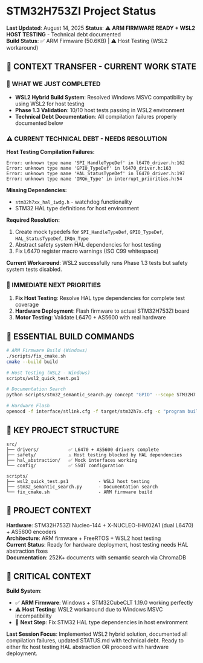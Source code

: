 # STM32H753ZI Project Status

**Last Updated**: August 14, 2025
**Status**: ⚠️ **ARM FIRMWARE READY + WSL2 HOST TESTING** - Technical debt documented  
**Build Status**: ✅ ARM Firmware (50.6KB) | ⚠️ Host Testing (WSL2 workaround)

## 🎯 CONTEXT TRANSFER - CURRENT WORK STATE

### **🔄 WHAT WE JUST COMPLETED**
- **WSL2 Hybrid Build System**: Resolved Windows MSVC compatibility by using WSL2 for host testing
- **Phase 1.3 Validation**: 10/10 host tests passing in WSL2 environment  
- **Technical Debt Documentation**: All compilation failures properly documented below

### **⚠️ CURRENT TECHNICAL DEBT - NEEDS RESOLUTION**

**Host Testing Compilation Failures:**
```
Error: unknown type name 'SPI_HandleTypeDef' in l6470_driver.h:162
Error: unknown type name 'GPIO_TypeDef' in l6470_driver.h:163  
Error: unknown type name 'HAL_StatusTypeDef' in l6470_driver.h:197
Error: unknown type name 'IRQn_Type' in interrupt_priorities.h:54
```

**Missing Dependencies:**
- `stm32h7xx_hal_iwdg.h` - watchdog functionality
- STM32 HAL type definitions for host environment

**Required Resolution:**
1. Create mock typedefs for `SPI_HandleTypeDef`, `GPIO_TypeDef`, `HAL_StatusTypeDef`, `IRQn_Type`
2. Abstract safety system HAL dependencies for host testing
3. Fix L6470 register macro warnings (ISO C99 whitespace)

**Current Workaround**: WSL2 successfully runs Phase 1.3 tests but safety system tests disabled.

### **🎯 IMMEDIATE NEXT PRIORITIES**
1. **Fix Host Testing**: Resolve HAL type dependencies for complete test coverage
2. **Hardware Deployment**: Flash firmware to actual STM32H753ZI board
3. **Motor Testing**: Validate L6470 + AS5600 with real hardware

## 🔧 ESSENTIAL BUILD COMMANDS

```bash
# ARM Firmware Build (Windows)
./scripts/fix_cmake.sh
cmake --build build

# Host Testing (WSL2 - Windows)
scripts/wsl2_quick_test.ps1

# Documentation Search
python scripts/stm32_semantic_search.py concept "GPIO" --scope STM32H7

# Hardware Flash
openocd -f interface/stlink.cfg -f target/stm32h7x.cfg -c "program build/stm32h753_ihm02a1.elf verify reset exit"
```

## 📁 KEY PROJECT STRUCTURE

```
src/
├── drivers/           ✅ L6470 + AS5600 drivers complete
├── safety/            ⚠️ Host testing blocked by HAL dependencies  
├── hal_abstraction/   ✅ Mock interfaces working
└── config/            ✅ SSOT configuration

scripts/
├── wsl2_quick_test.ps1           - WSL2 host testing
├── stm32_semantic_search.py      - Documentation search
└── fix_cmake.sh                  - ARM firmware build
```

## 🤖 PROJECT CONTEXT

**Hardware**: STM32H753ZI Nucleo-144 + X-NUCLEO-IHM02A1 (dual L6470) + AS5600 encoders  
**Architecture**: ARM firmware + FreeRTOS + WSL2 host testing  
**Current Status**: Ready for hardware deployment, host testing needs HAL abstraction fixes  
**Documentation**: 252K+ documents with semantic search via ChromaDB

## 🚨 CRITICAL CONTEXT

**Build System**: 
- ✅ **ARM Firmware**: Windows + STM32CubeCLT 1.19.0 working perfectly
- ⚠️ **Host Testing**: WSL2 workaround due to Windows MSVC incompatibility
- 🔧 **Next Step**: Fix STM32 HAL type dependencies in host environment

**Last Session Focus**: Implemented WSL2 hybrid solution, documented all compilation failures, updated STATUS.md with technical debt. Ready to either fix host testing HAL abstraction OR proceed with hardware deployment.
